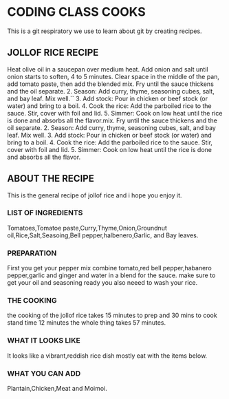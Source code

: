 # CODING CLASS COOKS
This is a git respiratory we use to learn about git by creating recipes.
## JOLLOF RICE RECIPE
 Heat olive oil in a saucepan over medium heat. Add onion and salt  until onion starts to soften, 4 to 5 minutes. Clear space in the middle of the pan, add tomato paste, then add the blended mix.
Fry until the sauce thickens and the oil separate.
2. Season: Add curry, thyme, seasoning cubes, salt, and bay leaf. Mix well.``
3. Add stock: Pour in chicken or beef stock (or water) and bring to a boil.
4. Cook the rice: Add the parboiled rice to the sauce. Stir, cover with foil and lid.
5. Simmer: Cook on low heat until the rice is done and absorbs all the flavor.mix.
Fry until the sauce thickens and the oil separate.
2. Season: Add curry, thyme, seasoning cubes, salt, and bay leaf. Mix well.
3. Add stock: Pour in chicken or beef stock (or water) and bring to a boil.
4. Cook the rice: Add the parboiled rice to the sauce. Stir, cover with foil and lid.
5. Simmer: Cook on low heat until the rice is done and absorbs all the flavor.
## ABOUT THE RECIPE
This is the general recipe  of jollof rice and i hope you enjoy it.
### LIST OF INGREDIENTS
Tomatoes,Tomatoe paste,Curry,Thyme,Onion,Groundnut oil,Rice,Salt,Seasoing,Bell pepper,halbenero,Garlic, and Bay leaves.
### PREPARATION
First you  get your pepper mix combine tomato,red bell pepper,habanero pepper,garlic and ginger and water in a blend for the sauce. make sure to get your oil and seasoning ready you also neeed to wash your rice.
### THE COOKING
the cooking of the jollof rice takes 15 minutes to prep and 30 mins to cook  stand time 12 minutes the whole thing takes 57 minutes.
### WHAT IT LOOKS LIKE
It looks like a vibrant,reddish rice dish mostly eat with the items below.
### WHAT YOU CAN ADD
Plantain,Chicken,Meat and Moimoi.